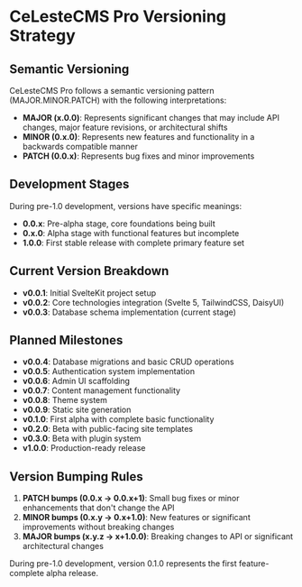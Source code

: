 # CeLesteCMS Pro Versioning Strategy

## Semantic Versioning

CeLesteCMS Pro follows a semantic versioning pattern (MAJOR.MINOR.PATCH) with the following interpretations:

- **MAJOR (x.0.0)**: Represents significant changes that may include API changes, major feature revisions, or architectural shifts
- **MINOR (0.x.0)**: Represents new features and functionality in a backwards compatible manner
- **PATCH (0.0.x)**: Represents bug fixes and minor improvements

## Development Stages

During pre-1.0 development, versions have specific meanings:

- **0.0.x**: Pre-alpha stage, core foundations being built
- **0.x.0**: Alpha stage with functional features but incomplete
- **1.0.0**: First stable release with complete primary feature set

## Current Version Breakdown

- **v0.0.1**: Initial SvelteKit project setup
- **v0.0.2**: Core technologies integration (Svelte 5, TailwindCSS, DaisyUI)
- **v0.0.3**: Database schema implementation (current stage)

## Planned Milestones

- **v0.0.4**: Database migrations and basic CRUD operations
- **v0.0.5**: Authentication system implementation
- **v0.0.6**: Admin UI scaffolding
- **v0.0.7**: Content management functionality
- **v0.0.8**: Theme system
- **v0.0.9**: Static site generation
- **v0.1.0**: First alpha with complete basic functionality
- **v0.2.0**: Beta with public-facing site templates
- **v0.3.0**: Beta with plugin system
- **v1.0.0**: Production-ready release

## Version Bumping Rules

1. **PATCH bumps (0.0.x → 0.0.x+1)**: Small bug fixes or minor enhancements that don't change the API
2. **MINOR bumps (0.x.y → 0.x+1.0)**: New features or significant improvements without breaking changes
3. **MAJOR bumps (x.y.z → x+1.0.0)**: Breaking changes to API or significant architectural changes

During pre-1.0 development, version 0.1.0 represents the first feature-complete alpha release.
